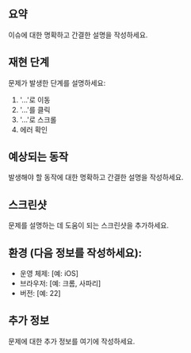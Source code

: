 ## 요약

이슈에 대한 명확하고 간결한 설명을 작성하세요.

## 재현 단계

문제가 발생한 단계를 설명하세요:

1. '...'로 이동
2. '...'를 클릭
3. '...'로 스크롤
4. 에러 확인

## 예상되는 동작

발생해야 할 동작에 대한 명확하고 간결한 설명을 작성하세요.

## 스크린샷

문제를 설명하는 데 도움이 되는 스크린샷을 추가하세요.

## 환경 (다음 정보를 작성하세요):

- 운영 체제: [예: iOS]
- 브라우저: [예: 크롬, 사파리]
- 버전: [예: 22]

## 추가 정보

문제에 대한 추가 정보를 여기에 작성하세요.
